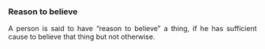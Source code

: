 ### Reason to believe
<div style="text-align: justify">

A person is said to have “reason to believe” a thing, if he has sufficient cause to believe that thing but not otherwise.

</div>
